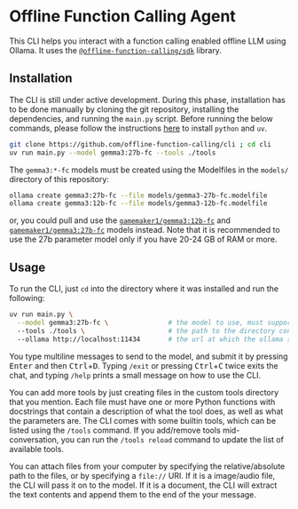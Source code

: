 # Offline Function Calling Agent

This CLI helps you interact with a function calling enabled offline LLM using Ollama. It uses the [`@offline-function-calling/sdk`](https://github.com/offline-function-calling/sdk) library.

## Installation

The CLI is still under active development. During this phase, installation has to be done manually by cloning the git repository, installing the dependencies, and running the `main.py` script. Before running the below commands, please follow the instructions [here](./tools.md#python) to install `python` and `uv`.

```bash
git clone https://github.com/offline-function-calling/cli ; cd cli
uv run main.py --model gemma3:27b-fc --tools ./tools
```

The `gemma3:*-fc` models must be created using the Modelfiles in the `models/` directory of this repository:

```bash
ollama create gemma3:27b-fc --file models/gemma3-27b-fc.modelfile
ollama create gemma3:12b-fc --file models/gemma3-12b-fc.modelfile
```

or, you could pull and use the [`gamemaker1/gemma3:12b-fc`](https://ollama.com/gamemaker1/gemma3:12b-fc) and [`gamemaker1/gemma3:27b-fc`](https://ollama.com/gamemaker1/gemma3:27b-fc) models instead. Note that it is recommended to use the 27b parameter model only if you have 20-24 GB of RAM or more.

## Usage

To run the CLI, just `cd` into the directory where it was installed and run the following:

```bash
uv run main.py \
  --model gemma3:27b-fc \               # the model to use, must support tool calls using ollama
  --tools ./tools \                     # the path to the directory containing .py files with tool code
  --ollama http://localhost:11434       # the url at which the ollama server is running
```

You type multiline messages to send to the model, and submit it by pressing <kbd>Enter</kbd> and then <kbd>Ctrl</kbd>+<kbd>D</kbd>. Typing `/exit` or pressing <kbd>Ctrl</kbd>+<kbd>C</kbd> twice exits the chat, and typing `/help` prints a small message on how to use the CLI.

You can add more tools by just creating files in the custom tools directory that you mention. Each file must have one or more Python functions with docstrings that contain a description of what the tool does, as well as what the parameters are. The CLI comes with some builtin tools, which can be listed using the `/tools` command. If you add/remove tools mid-conversation, you can run the `/tools reload` command to update the list of available tools.

You can attach files from your computer by specifying the relative/absolute path to the files, or by specifying a `file://` URI. If it is a image/audio file, the CLI will pass it on to the model. If it is a document, the CLI will extract the text contents and append them to the end of the your message.
